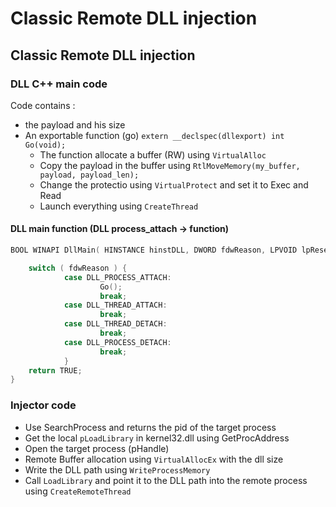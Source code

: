 # Classic Remote DLL injection

## Classic Remote DLL injection

### DLL C++ main code

Code contains :

* the payload and his size
* An exportable function \(go\) `extern __declspec(dllexport) int Go(void);`
  * The function allocate a buffer \(RW\) using `VirtualAlloc`
  * Copy the payload in the buffer using `RtlMoveMemory(my_buffer, payload, payload_len);`
  * Change the protectio using `VirtualProtect` and set it to Exec and Read
  * Launch everything using `CreateThread`

#### DLL main function \(DLL process\_attach -&gt; function\)

```cpp
BOOL WINAPI DllMain( HINSTANCE hinstDLL, DWORD fdwReason, LPVOID lpReserved ) {

    switch ( fdwReason ) {
            case DLL_PROCESS_ATTACH:
                    Go();
                    break;
            case DLL_THREAD_ATTACH:
                    break;
            case DLL_THREAD_DETACH:
                    break;
            case DLL_PROCESS_DETACH:
                    break;
            }
    return TRUE;
}
```

### Injector code

* Use SearchProcess and returns the pid of the target process
* Get the local `pLoadLibrary` in kernel32.dll using GetProcAddress
* Open the target process \(pHandle\)
* Remote Buffer allocation using `VirtualAllocEx` with the dll size
* Write the DLL path using `WriteProcessMemory`
* Call `LoadLibrary` and point it to the DLL path into the remote process using `CreateRemoteThread`

